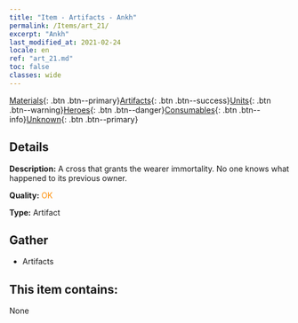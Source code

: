```yaml
---
title: "Item - Artifacts - Ankh"
permalink: /Items/art_21/
excerpt: "Ankh"
last_modified_at: 2021-02-24
locale: en
ref: "art_21.md"
toc: false
classes: wide
---
```

 [Materials](/Items/){: .btn .btn--primary}[Artifacts](/Items/Artifacts/){: .btn .btn--success}[Units](/Items/Units/){: .btn .btn--warning}[Heroes](/Items/Heroes/){: .btn .btn--danger}[Consumables](/Items/Consumables/){: .btn .btn--info}[Unknown](/Items/Unknown/){: .btn .btn--primary}

## Details
 **Description:** A cross that grants the wearer immortality. No one knows what happened to its previous owner.

 **Quality:** <span style="color: #FF8C00">OK</span>

 **Type:** Artifact

## Gather

*    Artifacts 

## This item contains:

  None

